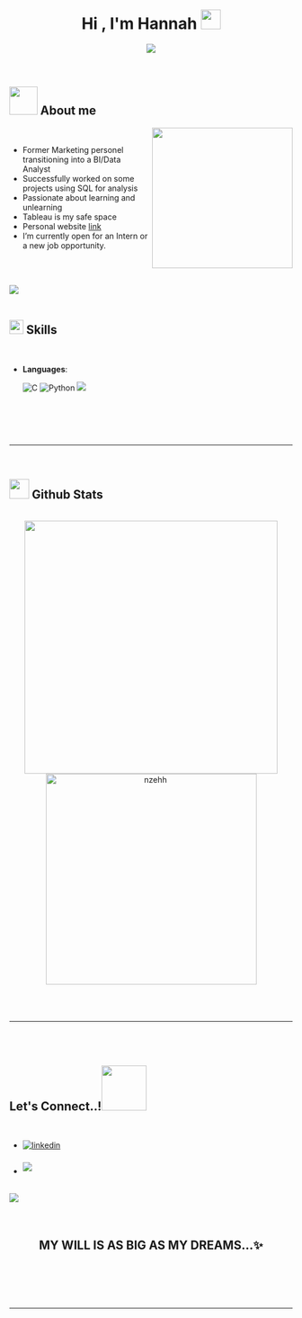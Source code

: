 <h1 align="center"><b>Hi , I'm Hannah </b><img src="https://media.giphy.com/media/hvRJCLFzcasrR4ia7z/giphy.gif" width="35"></h1>
<!--  -->
<p align="center">
  <a href="https://github.com/DenverCoder1/readme-typing-svg"><img src="https://readme-typing-svg.herokuapp.com?font=Time+New+Roman&color=cyan&size=25&center=true&vCenter=true&width=600&height=100&lines=I'm+a+Data+Analyst,;++;SQL+Enthausiat..&hearts;++Python+Newbie,;former+Marketing+Officer,;++Active+Learner/Researcher,;Love+to+learn+new+stuffs..<3"></a>
</p>


<br>

	
## <picture><img src = "https://github.com/nzehh/nzehh/raw/main/assets/mdImages/about_me.gif" width = 50px></picture> **About me**

<picture> <img align="right" src="https://github.com/nzehh/nzehh/raw/main/assets/mdImages/Right_Side.gif" width = 250px></picture>

<br>

- Former Marketing personel transitioning into a BI/Data Analyst
- Successfully worked on some projects using SQL for analysis
- Passionate about learning and unlearning
- Tableau is my safe space 
- Personal website [link](https://nzehh.github.io/HANNAH.BIANALYST.github.IO/)
- I’m currently open for an Intern or a new job opportunity.

<br><br>

<img src="https://user-images.githubusercontent.com/73097560/115834477-dbab4500-a447-11eb-908a-139a6edaec5c.gif"><br><br>

## <img src="https://media2.giphy.com/media/QssGEmpkyEOhBCb7e1/giphy.gif?cid=ecf05e47a0n3gi1bfqntqmob8g9aid1oyj2wr3ds3mg700bl&rid=giphy.gif" width ="25"><b> Skills</b>
<br>

<p align="center">

- **Languages**:
    
    ![C](https://img.shields.io/badge/mysql-blue)
    ![Python](https://img.shields.io/badge/Python%20-%2314354C.svg?style=for-the-badge&logo=python&logoColor=white)
     ![](https://img.shields.io/badge/SMSS-blue)


<br>   

</p>

<br>
<br>

-----

<br>


## <img src="https://media.giphy.com/media/iY8CRBdQXODJSCERIr/giphy.gif" width="35"><b> Github Stats </b>
<br>

<div align="center">

<a href="https://https://github.com/nzehh/">
  <img src="https://github-readme-stats.vercel.app/api?username=nzehh&include_all_commits=true&count_private=true&show_icons=true&line_height=20&title_color=7A7ADB&icon_color=2234AE&text_color=D3D3D3&bg_color=0,000000,130F40" width="450"/>
  <img src="https://github-readme-stats.vercel.app/api/top-langs?username=nzehh&show_icons=true&locale=en&layout=compact&line_height=20&title_color=7A7ADB&icon_color=2234AE&text_color=D3D3D3&bg_color=0,000000,130F40" width="375"  alt="nzehh"/>

</a>
</div>

<br>
<br>
<br>

-----

<br>
<br>

## <b> Let's Connect..!</b><img src="https://github.com/nzehh/raw/main/assets/mdImages/handshake.gif" width ="80">
<br>
<div align='left'>

<ul>

<li>
<a href="https://www.linkedin.com/in/hannah-nzeh-b734ab147" target="_blank">
<img src="https://img.shields.io/badge/linkedin:  Hannah-%2300acee.svg?color=405DE6&style=for-the-badge&logo=linkedin&logoColor=white" alt=linkedin style="margin-bottom: 5px;"/>
</a>
</li>
<br>
<li>
<a href="mailto:Hannahnzeh46@gmail.com" target="_blank">
<img src="https://img.shields.io/badge/gmail:  Hannahnzeh-%23EA4335.svg?style=for-the-badge&logo=gmail&logoColor=white" t=mail style="margin-bottom: 5px;" />
</a>
</li>
	
</ul>
</div>

<br>
<img src="https://user-images.githubusercontent.com/73097560/115834477-dbab4500-a447-11eb-908a-139a6edaec5c.gif">
<br>
<br>
<br>

<div align='center'>

## <b>MY WILL IS AS BIG AS MY DREAMS...✨</b>

</div>
<br>
<br>
<br>
<br>

---

<br>

<!---
nzehh/nzehh is a ✨ special ✨ repository because its `README.md` (this file) appears on your GitHub profile.
You can click the Preview link to take a look at your changes.
--->
